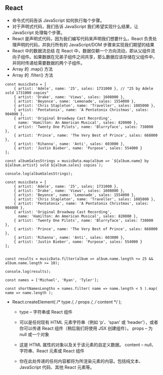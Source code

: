 ## React
- 命令式代码告诉 JavaScript 如何执行每个步骤。
- 对于声明式代码，我们告诉 JavaScript 我们希望实现什么结果，让 JavaScript 处理每个步骤。
- React 是声明式代码，因为我们编写代码来声明我们想要什么，React 负责处理声明的代码，并执行所有的 JavaScript/DOM 步骤来实现我们期望的结果
- React 中的数据流总结
在 React 中，数据仅朝一个方向流动，即从父组件流向子组件。如果数据在兄弟子组件之间共享，那么数据应该存储在父组件中，并同时传递给需要数据的两个子组件。
- Array 的 .map() 方法
- Array 的 .filter() 方法

```
const musicData = [
    { artist: 'Adele', name: '25', sales: 1731000 }, // "25 by Adele sold 1731000 copies"
    { artist: 'Drake', name: 'Views', sales: 1608000 },
    { artist: 'Beyonce', name: 'Lemonade', sales: 1554000 },
    { artist: 'Chris Stapleton', name: 'Traveller', sales: 1085000 },
    { artist: 'Pentatonix', name: 'A Pentatonix Christmas', sales: 904000 },
    { artist: 'Original Broadway Cast Recording', 
      name: 'Hamilton: An American Musical', sales: 820000 },
    { artist: 'Twenty One Pilots', name: 'Blurryface', sales: 738000 },
    { artist: 'Prince', name: 'The Very Best of Prince', sales: 668000 },
    { artist: 'Rihanna', name: 'Anti', sales: 603000 },
    { artist: 'Justin Bieber', name: 'Purpose', sales: 554000 }
];

const albumSalesStrings = musicData.map(album => `${album.name} by ${album.artist} sold ${album.sales} copies`);

console.log(albumSalesStrings);
```
```
const musicData = [
    { artist: 'Adele', name: '25', sales: 1731000 },
    { artist: 'Drake', name: 'Views', sales: 1608000 },
    { artist: 'Beyonce', name: 'Lemonade', sales: 1554000 },
    { artist: 'Chris Stapleton', name: 'Traveller', sales: 1085000 },
    { artist: 'Pentatonix', name: 'A Pentatonix Christmas', sales: 904000 },
    { artist: 'Original Broadway Cast Recording', 
      name: 'Hamilton: An American Musical', sales: 820000 },
    { artist: 'Twenty One Pilots', name: 'Blurryface', sales: 738000 },
    { artist: 'Prince', name: 'The Very Best of Prince', sales: 668000 },
    { artist: 'Rihanna', name: 'Anti', sales: 603000 },
    { artist: 'Justin Bieber', name: 'Purpose', sales: 554000 }
];


const results = musicData.filter(album => album.name.length <= 25 && album.name.length >= 10);

console.log(results);
```

```
const names = ['Michael', 'Ryan', 'Tyler'];

const shortNamesLengths = names.filter( name => name.length < 5 ).map( name => name.length );
```

- React.createElement( /* type */, /* props */, /* content */ );
    - type – 字符串或 React 组件

    - 可以是任何现有 HTML 元素字符串（例如 ‘p’、‘span’ 或 ‘header’），或者你可以传递 React 组件（稍后我们将使用 JSX 创建组件）。
props – 为 null 或一个对象

    - 这是 HTML 属性的对象以及关于该元素的自定义数据。
content – null、字符串、React 元素或 React 组件

    - 你在此处传递的任何内容都将为所渲染元素的内容。包括纯文本、JavaScript 代码、其他 React 元素等。